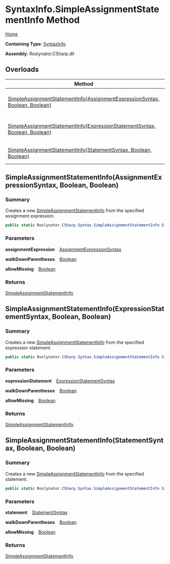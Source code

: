 # SyntaxInfo\.SimpleAssignmentStatementInfo Method

[Home](../../../../README.md)

**Containing Type**: [SyntaxInfo](../README.md)

**Assembly**: Roslynator\.CSharp\.dll

## Overloads

| Method | Summary |
| ------ | ------- |
| [SimpleAssignmentStatementInfo(AssignmentExpressionSyntax, Boolean, Boolean)](#Roslynator_CSharp_SyntaxInfo_SimpleAssignmentStatementInfo_Microsoft_CodeAnalysis_CSharp_Syntax_AssignmentExpressionSyntax_System_Boolean_System_Boolean_) | Creates a new [SimpleAssignmentStatementInfo](../../Syntax/SimpleAssignmentStatementInfo/README.md) from the specified assignment expression\. |
| [SimpleAssignmentStatementInfo(ExpressionStatementSyntax, Boolean, Boolean)](#Roslynator_CSharp_SyntaxInfo_SimpleAssignmentStatementInfo_Microsoft_CodeAnalysis_CSharp_Syntax_ExpressionStatementSyntax_System_Boolean_System_Boolean_) | Creates a new [SimpleAssignmentStatementInfo](../../Syntax/SimpleAssignmentStatementInfo/README.md) from the specified expression statement\. |
| [SimpleAssignmentStatementInfo(StatementSyntax, Boolean, Boolean)](#Roslynator_CSharp_SyntaxInfo_SimpleAssignmentStatementInfo_Microsoft_CodeAnalysis_CSharp_Syntax_StatementSyntax_System_Boolean_System_Boolean_) | Creates a new [SimpleAssignmentStatementInfo](../../Syntax/SimpleAssignmentStatementInfo/README.md) from the specified statement\. |

## SimpleAssignmentStatementInfo\(AssignmentExpressionSyntax, Boolean, Boolean\) <a name="Roslynator_CSharp_SyntaxInfo_SimpleAssignmentStatementInfo_Microsoft_CodeAnalysis_CSharp_Syntax_AssignmentExpressionSyntax_System_Boolean_System_Boolean_"></a>

### Summary

Creates a new [SimpleAssignmentStatementInfo](../../Syntax/SimpleAssignmentStatementInfo/README.md) from the specified assignment expression\.

```csharp
public static Roslynator.CSharp.Syntax.SimpleAssignmentStatementInfo SimpleAssignmentStatementInfo(Microsoft.CodeAnalysis.CSharp.Syntax.AssignmentExpressionSyntax assignmentExpression, bool walkDownParentheses = true, bool allowMissing = false)
```

### Parameters

**assignmentExpression** &ensp; [AssignmentExpressionSyntax](https://docs.microsoft.com/en-us/dotnet/api/microsoft.codeanalysis.csharp.syntax.assignmentexpressionsyntax)

**walkDownParentheses** &ensp; [Boolean](https://docs.microsoft.com/en-us/dotnet/api/system.boolean)

**allowMissing** &ensp; [Boolean](https://docs.microsoft.com/en-us/dotnet/api/system.boolean)

### Returns

[SimpleAssignmentStatementInfo](../../Syntax/SimpleAssignmentStatementInfo/README.md)

## SimpleAssignmentStatementInfo\(ExpressionStatementSyntax, Boolean, Boolean\) <a name="Roslynator_CSharp_SyntaxInfo_SimpleAssignmentStatementInfo_Microsoft_CodeAnalysis_CSharp_Syntax_ExpressionStatementSyntax_System_Boolean_System_Boolean_"></a>

### Summary

Creates a new [SimpleAssignmentStatementInfo](../../Syntax/SimpleAssignmentStatementInfo/README.md) from the specified expression statement\.

```csharp
public static Roslynator.CSharp.Syntax.SimpleAssignmentStatementInfo SimpleAssignmentStatementInfo(Microsoft.CodeAnalysis.CSharp.Syntax.ExpressionStatementSyntax expressionStatement, bool walkDownParentheses = true, bool allowMissing = false)
```

### Parameters

**expressionStatement** &ensp; [ExpressionStatementSyntax](https://docs.microsoft.com/en-us/dotnet/api/microsoft.codeanalysis.csharp.syntax.expressionstatementsyntax)

**walkDownParentheses** &ensp; [Boolean](https://docs.microsoft.com/en-us/dotnet/api/system.boolean)

**allowMissing** &ensp; [Boolean](https://docs.microsoft.com/en-us/dotnet/api/system.boolean)

### Returns

[SimpleAssignmentStatementInfo](../../Syntax/SimpleAssignmentStatementInfo/README.md)

## SimpleAssignmentStatementInfo\(StatementSyntax, Boolean, Boolean\) <a name="Roslynator_CSharp_SyntaxInfo_SimpleAssignmentStatementInfo_Microsoft_CodeAnalysis_CSharp_Syntax_StatementSyntax_System_Boolean_System_Boolean_"></a>

### Summary

Creates a new [SimpleAssignmentStatementInfo](../../Syntax/SimpleAssignmentStatementInfo/README.md) from the specified statement\.

```csharp
public static Roslynator.CSharp.Syntax.SimpleAssignmentStatementInfo SimpleAssignmentStatementInfo(Microsoft.CodeAnalysis.CSharp.Syntax.StatementSyntax statement, bool walkDownParentheses = true, bool allowMissing = false)
```

### Parameters

**statement** &ensp; [StatementSyntax](https://docs.microsoft.com/en-us/dotnet/api/microsoft.codeanalysis.csharp.syntax.statementsyntax)

**walkDownParentheses** &ensp; [Boolean](https://docs.microsoft.com/en-us/dotnet/api/system.boolean)

**allowMissing** &ensp; [Boolean](https://docs.microsoft.com/en-us/dotnet/api/system.boolean)

### Returns

[SimpleAssignmentStatementInfo](../../Syntax/SimpleAssignmentStatementInfo/README.md)

